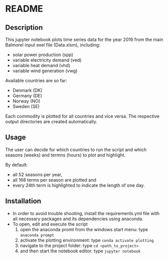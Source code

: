 # README

## Description
This jupyter notebook plots time series data for the year 2016 from the main Balmorel input exel file (Data.xlsm), including:
- solar power production (spp)
- variable electricity demand (ved)
- variable heat demand (vhd)
- variable wind generation (vwg)

Available countries are so far:
- Denmark (DK)
- Germany (DE)
- Norway (NO)
- Sweden (SE)

Each commodity is plotted for all countries and vice versa.
The respective output directories are created automatically.

## Usage
The user can decide for which countries to run the script and which seasons (weeks) and termns (hours) to plot and highlight.

By default:
- all 52 seasons per year,
- all 168 terms per season are plotted and 
- every 24th term is highlighted to indicate the length of one day.

## Installation
- In order to avoid trouble shooting, install the requirements.yml file with all necessary packages and its dependencies using anaconda.
- To open, edit and execute the script
	1. open the anaconda promt from the windows start menu: type `anaconda prompt`
	2. activate the plotting environment: type `conda activate plotting`
	3. navigate to the project folder: type `cd <path_to_project>`
	4. and then start the notebook editor: type `jupyter notebook`
